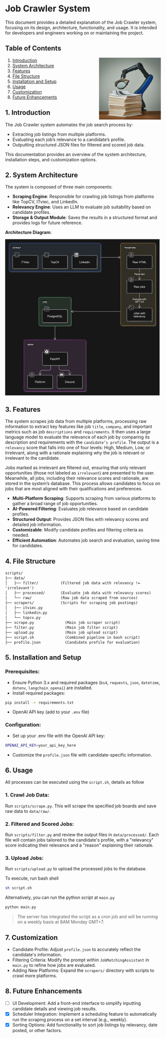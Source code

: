 # Job Crawler System 

This document provides a detailed explanation of the Job Crawler system, focusing on its design, architecture, functionality, and usage. It is intended for developers and engineers working on or maintaining the project.

## Table of Contents
<img align="right" width="200" src="banner.jpg">

1. [Introduction](#1-introduction)
2. [System Architecture](#2-system-architecture)
3. [Features](#3-features)
4. [File Structure](#4-file-structure)
5. [Installation and Setup](#5-installation-and-setup)
6. [Usage](#6-usage)
7. [Customization](#7-customization)
8.  [Future Enhancements](#8-future-enhancements)

## 1. Introduction
The Job Crawler system automates the job search process by:
- Extracting job listings from multiple platforms.
- Evaluating each job’s relevance to a candidate’s profile.
- Outputting structured JSON files for filtered and scored job data.

This documentation provides an overview of the system architecture, installation steps, and customization options.

## 2. System Architecture
The system is composed of three main components:
- **Scraping Engine**: Responsible for crawling job listings from platforms like TopCV, ITviec, and LinkedIn.
- **Relevancy Engine**: Uses an LLM to evaluate job suitability based on candidate profiles.
- **Storage & Output Module**: Saves the results in a structured format and provides logs for future reference.

**Architecture Diagram**:

<img width="500" src="pipeline.png">

## 3. Features
The system scrapes job data from multiple platforms, processing raw information to extract key features like job `title`, `company`, and important metrics such as job `descriptions` and `requirements`. It then uses a large language model to evaluate the relevance of each job by comparing its description and requirements with the `candidate’s profile`. The output is a `relevancy` score that falls into one of four levels: High, Medium, Low, or Irrelevant, along with a rationale explaining why the job is relevant or irrelevant to the candidate.

Jobs marked as irrelevant are filtered out, ensuring that only relevant opportunities (those not labeled as `irrelevant`) are presented to the user. Meanwhile, all jobs, including their relevance scores and rationale, are stored in the system’s database. This process allows candidates to focus on jobs that are most aligned with their qualifications and preferences.

- **Multi-Platform Scraping**: Supports scraping from various platforms to gather a broad range of job opportunities.
- **AI-Powered Filtering**: Evaluates job relevance based on candidate profiles.
- **Structured Output**: Provides JSON files with relevancy scores and detailed job information.
- **Customizable**: Modify candidate profiles and filtering criteria as needed.
- **Efficient Automation**: Automates job search and evaluation, saving time for candidates.

## 4. File Structure
```
scripts/
├── data/
│   ├── filter/          (Filtered job data with relevancy != 'irrelevant')
│   ├── processed/       (Evaluate job data with relevancy scores)
│   └── raw/             (Raw job data scraped from sources)
├── scrapers/            (Scripts for scraping job postings)
│   ├── itviec.py        
│   ├── linkedin.py      
│   └── topcv.py         
├── scrape.py              (Main job scraper script)
├── filter.py              (Main job filter script)
├── upload.py              (Main job upload script)
├── script.sh              (Combined pipeline in bash script)
├── profile.json           (Candidate profile for evaluation)
```

## 5. Installation and Setup
### Prerequisites:
- Ensure Python 3.x and required packages (`bs4`, `requests`, `json`, `datetime`, `dotenv`, `langchain_openai`) are installed.
- Install required packages: 
```sh
pip install -r requirements.txt
```
- OpenAI API key (add to your `.env` file)

### Configuration:

- Set up your .env file with the OpenAI API key:
```bash
OPENAI_API_KEY=your_api_key_here
```
- Customize the `profile.json` file with candidate-specific information.

## 6. Usage
All processes can be executed using the `script.sh`, details as follow

### 1. Crawl Job Data:
Run `scripts/scrape.py`. This will scrape the specified job boards and save raw data to `data/raw/`.
### 2. Filtered and Scored Jobs:
Run `scripts/filter.py` and review the output files in `data/processed/`. Each file will contain jobs tailored to the candidate's profile, with a "relevancy" score indicating their relevance and a "reason" explaining their rationale.
### 3. Upload Jobs:
Run `scripts/upload.py` to upload the processed jobs to the database.

To execute, run bash shell

```sh
sh script.sh
```

Alternatively, you can run the python script at `main.py`

```python
python main.py
```

> The server has integrated the script as a cron job and will be running on a weekly basis at 8AM Monday GMT+7. 

## 7. Customization
- Candidate Profile: Adjust `profile.json` to accurately reflect the candidate's information.
- Filtering Criteria: Modify the prompt within `JobMatchingAssistant` in `main.py` to refine how jobs are evaluated.
- Adding New Platforms: Expand the `scrapers/` directory with scripts to crawl more platforms.

## 8. Future Enhancements
- [ ] UI Development: Add a front-end interface to simplify inputting candidate details and viewing job results.
- [x] Scheduler Integration: Implement a scheduling feature to automatically run the scraping process on a set interval (e.g., weekly).
- [x] Sorting Options: Add functionality to sort job listings by relevancy, date posted, or other factors.